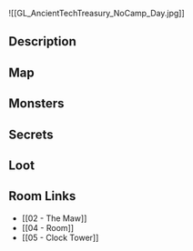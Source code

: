 ![[GL_AncientTechTreasury_NoCamp_Day.jpg]]
## Description

## Map

## Monsters

## Secrets

## Loot

## Room Links

*  [[02 - The Maw]]
*  [[04 - Room]]
*  [[05 - Clock Tower]]
